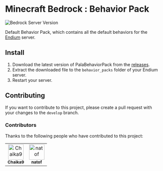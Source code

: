 ﻿# Minecraft Bedrock : Behavior Pack

![Bedrock Server Version](https://img.shields.io/badge/Minecraft_Bedrock_Version-1.21.100-blue.svg)

Default Behavior Pack, which contains all the default behaviors for the [Endium](https://github.com/Paladium-Bedrock/Endium) server.

## Install

1. Download the latest version of PalaBehaviorPack from the [releases](https://github.com/Paladium-Bedrock/PalaBehaviorPack/releases).
2. Extract the downloaded file to the `behavior_packs` folder of your Endium server.
3. Restart your server.

## Contributing

If you want to contribute to this project, please create a pull request with your changes to the `develop` branch.

### Contributors

Thanks to the following people who have contributed to this project:

<table>
    <tbody>
        <tr>
            <td align="center"><a href="https://github.com/Chaika9/"><img src="https://avatars.githubusercontent.com/u/30606616?v=4?s=100" width="50px;" alt="Chaika9"><br /><sub><b>Chaika9</b></sub></a><br /></td>
            <td align="center"><a href="https://github.com/natof/"><img src="https://avatars.githubusercontent.com/u/80003956?v=4?s=100" width="50px;" alt="natof"><br /><sub><b>natof</b></sub></a><br /></td>
        </tr>
    </tbody>
</table>